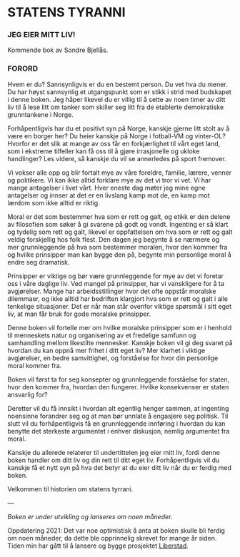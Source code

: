 # STATENS TYRANNI

### JEG EIER MITT LIV!

Kommende bok av Sondre Bjellås.

### FORORD
Hvem er du? Sannsynligvis er du en bestemt person. Du vet hva du mener. Du har høyst sannsynlig et utgangspunkt som er stikk i strid med budskapet i denne boken. Jeg håper likevel du er villig til å sette av noen timer av ditt liv til å lese litt om tanker som skiller seg litt fra de etablerte demokratiske grunntankene i Norge.

Forhåpentligvis har du et positivt syn på Norge, kanskje gjerne litt stolt av å være en borger her? Du heier kanskje på Norge i fotball-VM og vinter-OL? Hvorfor er det slik at mange av oss får en forkjærlighet til vårt eget land, som i ekstreme tilfeller kan få oss til å gjøre irrasjonelle og ukloke handlinger? Les videre, så kanskje du vil se annerledes på sport fremover.

Vi vokser alle opp og blir fortalt mye av våre foreldre, familie, lærere, venner og politikere. Vi kan ikke alltid forklare mye av det vi tror vi vet. Vi har mange antagelser i livet vårt. Hver eneste dag møter jeg mine egne antagelser og innser at det er en livslang kamp mot de, en kamp mot lærdom som ikke alltid er riktig.

Moral er det som bestemmer hva som er rett og galt, og etikk er den delene av filosofien som søker å gi svarene på godt og vondt. Ingenting er så klart og tydelig som rett og galt, likevel er oppfattelsen om hva som er rett og galt veldig forskjellig hos folk flest. Den dagen jeg begynte å se nærmere og mer grunnleggende på hva som bestemmer moralen, hvor den kommer fra og hvilke prinsipper man kan bygge den på, begynte min personlige moral å endre seg dramatisk.

Prinsipper er viktige og bør være grunnleggende for mye av det vi foretar oss i våre daglige liv. Ved mangel på prinsipper, har vi vanskligere for å ta avgjørelser. Mange har arbeidsstillinger hvor det ofte oppstår moralske dilemmaer, og ikke alltid har bedriften klargjort hva som er rett og galt i alle tenkelige situasjoner. Det er når man står ovenfor viktige spørsmål i sitt eget liv, at man får bruk for gode moralske prinsipper.

Denne boken vil fortelle mer om hvilke moralske prinsipper som er i henhold til menneskets natur og organisering av et fredelige samfunn og samhandling mellom likestilte mennesker. Kanskje boken vil gi deg svaret på hvordan du kan oppnå mer frihet i ditt eget liv? Mer klarhet i viktige avgjørelser, en bedre samvittighet, og forståelse for hvor din personlige moral kommer fra.

Boken vil først ta for seg konsepter og grunnleggende forståelse for staten, hvor den kommer fra, hvordan den fungerer. Hvilke konsekvenser er staten ansvarlig for?

Deretter vil du få innsikt i hvordan alt egentlig henger sammen, at ingenting noensinne forandrer seg og at man bør unnlate å engasjere seg politisk. Til slutt vil du forhåpentligvis få en grunnleggende innføring i hvordan du kan benytte det sterkeste argumentet i enhver diskusjon, nemlig argumentet fra moral.

Kanskje du allerede relaterer til undertittelen jeg eier mitt liv, fordi denne boken handler om ditt liv og din rett til ditt eget liv. Forhåpentligvis vil du kanskje få et nytt syn på hva det betyr at du eier ditt liv når du er ferdig med boken.

Velkommen til historien om statens tyrrani.

—

*Boken er under utvikling og lanseres om noen måneder.*

Oppdatering 2021: Det var noe optimistisk å anta at boken skulle bli ferdig om noen måneder, da dette ble opprinnelig skrevet for mange år siden. Tiden min har gått til å lansere og bygge prosjektet [Liberstad](https://www.liberstad.com).